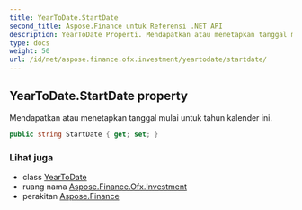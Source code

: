 ```yaml
---
title: YearToDate.StartDate
second_title: Aspose.Finance untuk Referensi .NET API
description: YearToDate Properti. Mendapatkan atau menetapkan tanggal mulai untuk tahun kalender ini.
type: docs
weight: 50
url: /id/net/aspose.finance.ofx.investment/yeartodate/startdate/
---
```

## YearToDate.StartDate property

Mendapatkan atau menetapkan tanggal mulai untuk tahun kalender ini.

```csharp
public string StartDate { get; set; }
```

### Lihat juga

* class [YearToDate](../)
* ruang nama [Aspose.Finance.Ofx.Investment](../../yeartodate/)
* perakitan [Aspose.Finance](../../../)


